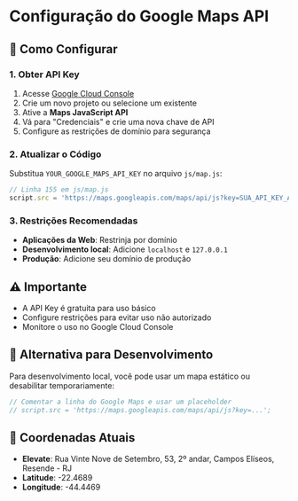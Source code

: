 # Configuração do Google Maps API

## 🔧 Como Configurar

### 1. Obter API Key
1. Acesse [Google Cloud Console](https://console.cloud.google.com/)
2. Crie um novo projeto ou selecione um existente
3. Ative a **Maps JavaScript API**
4. Vá para "Credenciais" e crie uma nova chave de API
5. Configure as restrições de domínio para segurança

### 2. Atualizar o Código
Substitua `YOUR_GOOGLE_MAPS_API_KEY` no arquivo `js/map.js`:

```javascript
// Linha 155 em js/map.js
script.src = 'https://maps.googleapis.com/maps/api/js?key=SUA_API_KEY_AQUI&callback=initMap&loading=async&libraries=marker';
```

### 3. Restrições Recomendadas
- **Aplicações da Web**: Restrinja por domínio
- **Desenvolvimento local**: Adicione `localhost` e `127.0.0.1`
- **Produção**: Adicione seu domínio de produção

## ⚠️ Importante
- A API Key é gratuita para uso básico
- Configure restrições para evitar uso não autorizado
- Monitore o uso no Google Cloud Console

## 🚀 Alternativa para Desenvolvimento
Para desenvolvimento local, você pode usar um mapa estático ou desabilitar temporariamente:

```javascript
// Comentar a linha do Google Maps e usar um placeholder
// script.src = 'https://maps.googleapis.com/maps/api/js?key=...';
```

## 📍 Coordenadas Atuais
- **Elevate**: Rua Vinte Nove de Setembro, 53, 2º andar, Campos Elíseos, Resende - RJ
- **Latitude**: -22.4689
- **Longitude**: -44.4469 